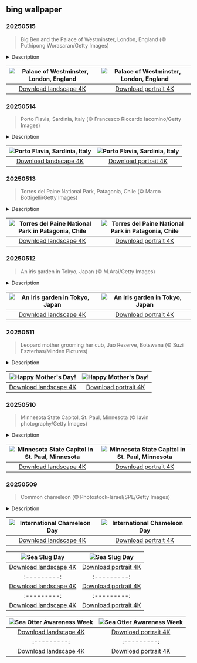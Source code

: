## bing wallpaper

### 20250515

> Big Ben and the Palace of Westminster, London, England (© Puthipong Worasaran/Getty Images)

<details>
<summary>Description</summary>

> London's most famous clock tower isn't called Big Ben—that name belongs to the massive 13.5-ton bell inside. The Great Clock has marked time for Londoners since 1859, ringing from what is now known as the Elizabeth Tower. In 2012, officials renamed the Clock Tower as Elizabeth Tower to honor Queen Elizabeth II during her Diamond Jubilee. At 316 feet tall, the tower is part of the grand Palace of Westminster. The clock has stopped only for maintenance and rare disruptions, such as bomb damage during each world war. Each of its four clock faces spans 22.5 feet, with the minute hands measuring 14 feet.
> 
> For centuries, the Palace of Westminster has stood at the heart of British politics. Originally built by Edward the Confessor in the 11th century, the palace has hosted Parliament since the 13th century. Previously a royal residence, it remained one until a fire in 1512 forced Henry VIII to relocate. A second devastating fire in 1834 destroyed most of the medieval complex, leading to the Gothic Revival design seen today. Architect Charles Barry led the reconstruction, while his assistant, Augustus Pugin, designed the intricate details. Covering about 27.8 acres, the palace houses the House of Commons, the House of Lords, and Westminster Hall, which dates back to 1097.
> 
> 

</details>

| ![Palace of Westminster, London, England](https://cn.bing.com/th?id=OHR.LondonParliament_EN-US7213846564_UHD.jpg&pid=hp&w=400&h=224&rs=1&c=4) | ![Palace of Westminster, London, England](https://cn.bing.com/th?id=OHR.LondonParliament_EN-US7213846564_1080x1920.jpg&pid=hp&w=155&h=315&rs=1&c=4) |
|:---------:|:---------:|
| [Download landscape 4K](https://cn.bing.com/th?id=OHR.LondonParliament_EN-US7213846564_UHD.jpg) | [Download portrait 4K](https://cn.bing.com/th?id=OHR.LondonParliament_EN-US7213846564_1080x1920.jpg) |

### 20250514

> Porto Flavia, Sardinia, Italy (© Francesco Riccardo Iacomino/Getty Images)

<details>
<summary>Description</summary>

> Most ports rely on docks and cranes that extend into the shoreline. Porto Flavia on the Italian island of Sardinia took a completely different approach. This engineering marvel transformed a cliff into a gateway for Sardinia's ore industry. Mining in the area has a history dating back thousands of years, from the Phoenicians and Romans to the industrial boom in the 20th century. Lead, zinc, coal, sulfur, barium, and silver were extracted from these rugged hills, but transporting them was a logistical nightmare. Ore had to be hauled by cart, loaded onto small boats, and then transferred to larger ships—a slow, costly, and inefficient process.
> 
> In 1924, Italian engineer Cesare Vecelli revolutionized ore transport in the region. He designed Porto Flavia as a system of tunnels and silos carved into a limestone cliff, allowing ore to be loaded directly onto cargo ships. The facility featured two stacked tunnel levels. The upper level could store up to 11,000 short tons of ore in nine reservoirs. Gravity-fed chutes transported the ore to the lower level, where a conveyor belt loaded it directly onto waiting ships. The port, named after Vecelli's daughter, Flavia, remained in use until mining declined in the mid-20th century. Today, visitors can explore its tunnels, massive silos, and the platform where ships once docked—soaking in the same sea breeze that once carried Sardinia's minerals to markets worldwide.
> 
> 

</details>

| ![Porto Flavia, Sardinia, Italy](https://cn.bing.com/th?id=OHR.SardiniaFlavia_EN-US6889153804_UHD.jpg&pid=hp&w=400&h=224&rs=1&c=4) | ![Porto Flavia, Sardinia, Italy](https://cn.bing.com/th?id=OHR.SardiniaFlavia_EN-US6889153804_1080x1920.jpg&pid=hp&w=155&h=315&rs=1&c=4) |
|:---------:|:---------:|
| [Download landscape 4K](https://cn.bing.com/th?id=OHR.SardiniaFlavia_EN-US6889153804_UHD.jpg) | [Download portrait 4K](https://cn.bing.com/th?id=OHR.SardiniaFlavia_EN-US6889153804_1080x1920.jpg) |

### 20250513

> Torres del Paine National Park, Patagonia, Chile (© Marco Bottigelli/Getty Images)

<details>
<summary>Description</summary>

> Wildlife roams freely in one of Chile's most stunning protected areas, where towering peaks and ancient glaciers shape the land. Established on this day in 1959, Torres del Paine National Park in Patagonia turns 66 years old today and covers over 448,000 acres. Originally called Grey Lake National Tourism Park, it was renamed in 1970 and later designated a UNESCO Biosphere Reserve in 1978. Its most recognizable feature—the three massive granite peaks known as the Torres—stands over 8,000 feet tall. These formations took shape through magma intrusion and uplift, followed by millions of years of glacial erosion, leaving behind the jagged spires seen today.
> 
> The park's lakes and rivers, fueled by melting ice, create a hydrological network that sustains its wildlife. Four major glaciers—Tyndall, Grey, Dickson, and Zapata—are fed by the Southern Patagonian Ice Field. Originating from Dickson Lake, the Paine River flows through various bodies of water, including Paine Lake, Nordenskjöld Lake, and Pehoé Lake. Wildlife thrives here, including pumas, endangered southern huemuls (south Andean deer), Chilean flamingos, and chimango caracaras. With grasslands, wetlands, and forests, the park supports a range of plant life, including lenga and Antarctic beech, and cushion plants that endure the harsh climate.
> 
> 

</details>

| ![Torres del Paine National Park in Patagonia, Chile](https://cn.bing.com/th?id=OHR.TorresChile_EN-US6814348961_UHD.jpg&pid=hp&w=400&h=224&rs=1&c=4) | ![Torres del Paine National Park in Patagonia, Chile](https://cn.bing.com/th?id=OHR.TorresChile_EN-US6814348961_1080x1920.jpg&pid=hp&w=155&h=315&rs=1&c=4) |
|:---------:|:---------:|
| [Download landscape 4K](https://cn.bing.com/th?id=OHR.TorresChile_EN-US6814348961_UHD.jpg) | [Download portrait 4K](https://cn.bing.com/th?id=OHR.TorresChile_EN-US6814348961_1080x1920.jpg) |

### 20250512

> An iris garden in Tokyo, Japan (© M.Arai/Getty Images)

<details>
<summary>Description</summary>

> Flower viewing is a beloved tradition in Japan, with each season bringing its own natural spectacle. Just as the last sakura (cherry blossom) petals drift away, Tokyo's gardens start gearing up for their next big show: the iris bloom. Featured here is an iris garden in Tokyo. The iris is a flowering plant genus that has 310 recognized species, known for their bold and beautiful blossoms. The genus is named after the Greek word 'îris', meaning 'rainbow,' which is also the name of the Greek goddess of rainbows.
> 
> During the Edo Period (1603-1867), a fascination with breeding Japanese irises led to an explosion of new varieties. Today, there are over 2,000 types, which are planted in March and nurtured by tsuyu, Japan's rainy season. These vibrant flowers make their grand entrance in early June, marking the start of summer. Three beautiful iris species flourish in the country's gardens and wild landscapes: hanashōbu (Iris ensata), kakitsubata (Iris laevigata), and ayame (Iris sanguinea). Iris ensata is known as 'Japanese iris' outside Japan. With flowers this stunning, who wouldn't want to take a stroll through this floral paradise?
> 
> 

</details>

| ![An iris garden in Tokyo, Japan](https://cn.bing.com/th?id=OHR.IrisGarden_EN-US6778843108_UHD.jpg&pid=hp&w=400&h=224&rs=1&c=4) | ![An iris garden in Tokyo, Japan](https://cn.bing.com/th?id=OHR.IrisGarden_EN-US6778843108_1080x1920.jpg&pid=hp&w=155&h=315&rs=1&c=4) |
|:---------:|:---------:|
| [Download landscape 4K](https://cn.bing.com/th?id=OHR.IrisGarden_EN-US6778843108_UHD.jpg) | [Download portrait 4K](https://cn.bing.com/th?id=OHR.IrisGarden_EN-US6778843108_1080x1920.jpg) |

### 20250511

> Leopard mother grooming her cub, Jao Reserve, Botswana (© Suzi Eszterhas/Minden Pictures)

<details>
<summary>Description</summary>

> From warm hugs to wise guidance, moms give it all. Mother's Day is a time to honor the women who shape our lives, celebrating motherhood, unbreakable bonds, and their lasting impact on society. While the modern American version of this holiday began in the early 20th century, the celebration of motherhood has existed for centuries across cultures. Social activist Anna Jarvis led the inaugural Mother's Day worship service in 1908 at Andrews Methodist Episcopal Church in Grafton, West Virginia, now home to the International Mother's Day Shrine.
> 
> Perfectly capturing a touching moment of motherhood in the wild, today's image features a leopard mother and her cub. This bond extends beyond infancy, as mothers continue to nurture and support their young even after weaning. Leopard mothers share territory with their cubs, providing protection and guidance as they grow. At around nine weeks, cubs begin eating meat, and by three months, they start joining hunts, learning essential survival skills. By their first year, they can fend for themselves, but they typically stay with their mother for up to two years before venturing out on their own. In times of scarcity, mothers have been known to share their kills, ensuring their cubs remain nourished and strong. Their relationship embodies the essence of motherhood—teaching, protecting, and preparing the next generation for life ahead.
> 
> 

</details>

| ![Happy Mother's Day!](https://cn.bing.com/th?id=OHR.LeopardMother_EN-US6709981831_UHD.jpg&pid=hp&w=400&h=224&rs=1&c=4) | ![Happy Mother's Day!](https://cn.bing.com/th?id=OHR.LeopardMother_EN-US6709981831_1080x1920.jpg&pid=hp&w=155&h=315&rs=1&c=4) |
|:---------:|:---------:|
| [Download landscape 4K](https://cn.bing.com/th?id=OHR.LeopardMother_EN-US6709981831_UHD.jpg) | [Download portrait 4K](https://cn.bing.com/th?id=OHR.LeopardMother_EN-US6709981831_1080x1920.jpg) |

### 20250510

> Minnesota State Capitol, St. Paul, Minnesota (© lavin photography/Getty Images)

<details>
<summary>Description</summary>

> A grand and gilded sight—the heart of the Minnesota State Capitol is waiting to be explored. Home to the Minnesota Senate, the House of Representatives, the governor's office, and the attorney general's office, this building also houses a chamber for the Minnesota Supreme Court. Designed in the Beaux-Arts and American Renaissance styles, the Capitol integrates modern materials like iron, glass, and steel. The term 'Beaux-Arts' was not used when the Capitol was built, but the style gained popularity, partly due to the architecture showcased at the 1893 Chicago World's Columbian Exposition. Architect Cass Gilbert's design features a remarkable dome, which is inspired by St. Peter's Basilica in the Vatican City. Featured in today's image, it is the second-largest self-supported marble dome in the world.
> 
> This dome is built in three layers, each serving a different purpose. The outermost layer, made of Georgia marble, holds itself up by sheer weight alone. Inside, a brick-and-steel cone adds support and helps drain water to withstand Minnesota's harsh winters. The innermost layer is the beautifully decorated dome visible from the rotunda. Resting at its base, twelve marble eagles stand alongside the surrounding columns. Crowning the structure is an elegant stone lantern, topped with a gleaming gold-leaf-covered finial globe.
> 
> 

</details>

| ![Minnesota State Capitol in St. Paul, Minnesota](https://cn.bing.com/th?id=OHR.MinnesotaRotunda_EN-US6605011856_UHD.jpg&pid=hp&w=400&h=224&rs=1&c=4) | ![Minnesota State Capitol in St. Paul, Minnesota](https://cn.bing.com/th?id=OHR.MinnesotaRotunda_EN-US6605011856_1080x1920.jpg&pid=hp&w=155&h=315&rs=1&c=4) |
|:---------:|:---------:|
| [Download landscape 4K](https://cn.bing.com/th?id=OHR.MinnesotaRotunda_EN-US6605011856_UHD.jpg) | [Download portrait 4K](https://cn.bing.com/th?id=OHR.MinnesotaRotunda_EN-US6605011856_1080x1920.jpg) |

### 20250509

> Common chameleon (© Photostock-Israel/SPL/Getty Images)

<details>
<summary>Description</summary>

> One moment they're blending in, the next they're flaunting a new shade—chameleons really know how to color the world. But every May 9, these masters of disguise can't hide from the spotlight. International Chameleon Day celebrates their color-shifting skills, zippy tongues, and wild adaptations. Chameleons change colors to help regulate their body temperature, attract mates, and communicate with others. Specialized skin cells, including iridophores, reflect light to create dazzling displays. Some species turn bright to signal aggression, while others adopt subdued tones to avoid attention.
> 
> A chameleon's eyes move independently, scanning for predators or prey. With 360-degree vision and a lightning-fast sticky tongue, they're stealthy hunters and agile escape artists. Their zygodactylous feet (two toes forward, two toes back) and prehensile tails give them an iron grip, making them expert climbers in tricky treetops. So, today, whether you stand out or fade in, take a moment to appreciate these incredible creatures.
> 
> 

</details>

| ![International Chameleon Day](https://cn.bing.com/th?id=OHR.CuteChameleon_EN-US6483346105_UHD.jpg&pid=hp&w=400&h=224&rs=1&c=4) | ![International Chameleon Day](https://cn.bing.com/th?id=OHR.CuteChameleon_EN-US6483346105_1080x1920.jpg&pid=hp&w=155&h=315&rs=1&c=4) |
|:---------:|:---------:|
| [Download landscape 4K](https://cn.bing.com/th?id=OHR.CuteChameleon_EN-US6483346105_UHD.jpg) | [Download portrait 4K](https://cn.bing.com/th?id=OHR.CuteChameleon_EN-US6483346105_1080x1920.jpg) |30_UHD.jpg) | [Download portrait 4K](https://cn.bing.com/th?id=OHR.SealRiver_EN-US6267835630_1080x1920.jpg) |e a more fitting name. Someone call Terry.
> 
> 

</details>

| ![Sea Slug Day](https://cn.bing.com/th?id=OHR.SeaAngel_EN-US5531672696_UHD.jpg&pid=hp&w=400&h=224&rs=1&c=4) | ![Sea Slug Day](https://cn.bing.com/th?id=OHR.SeaAngel_EN-US5531672696_1080x1920.jpg&pid=hp&w=155&h=315&rs=1&c=4) |
|:---------:|:---------:|
| [Download landscape 4K](https://cn.bing.com/th?id=OHR.SeaAngel_EN-US5531672696_UHD.jpg) | [Download portrait 4K](https://cn.bing.com/th?id=OHR.SeaAngel_EN-US5531672696_1080x1920.jpg) |OHR.DarkSkyAcadia_EN-US6966527964_1080x1920.jpg) |.bing.com/th?id=OHR.GoldenJellyfish_EN-US6743816471_1080x1920.jpg&pid=hp&w=155&h=315&rs=1&c=4) |
|:---------:|:---------:|
| [Download landscape 4K](https://cn.bing.com/th?id=OHR.GoldenJellyfish_EN-US6743816471_UHD.jpg) | [Download portrait 4K](https://cn.bing.com/th?id=OHR.GoldenJellyfish_EN-US6743816471_1080x1920.jpg) |ng.com/th?id=OHR.LastDollarRoad_EN-US7923638318_UHD.jpg&pid=hp&w=400&h=224&rs=1&c=4) | ![First day of autumn](https://cn.bing.com/th?id=OHR.LastDollarRoad_EN-US7923638318_1080x1920.jpg&pid=hp&w=155&h=315&rs=1&c=4) |
|:---------:|:---------:|
| [Download landscape 4K](https://cn.bing.com/th?id=OHR.LastDollarRoad_EN-US7923638318_UHD.jpg) | [Download portrait 4K](https://cn.bing.com/th?id=OHR.LastDollarRoad_EN-US7923638318_1080x1920.jpg) |ppers who hunted otters to near extinction before they were protected by law. Although sea otter populations have rebounded, they are still considered endangered. Otters live along the Pacific Coast of North America, from California up to Alaska. Although they can walk on land, they almost never find the need or desire to, even when it's nap time. When they're ready for a snooze, they'll raft up, wrap themselves in a strand of kelp to keep them from drifting away, and recline on the world's biggest waterbed.

</details>

| ![Sea Otter Awareness Week](https://cn.bing.com/th?id=OHR.SitkaOtters_EN-US7714053956_UHD.jpg&pid=hp&w=400&h=224&rs=1&c=4) | ![Sea Otter Awareness Week](https://cn.bing.com/th?id=OHR.SitkaOtters_EN-US7714053956_1080x1920.jpg&pid=hp&w=155&h=315&rs=1&c=4) |
|:---------:|:---------:|
| [Download landscape 4K](https://cn.bing.com/th?id=OHR.SitkaOtters_EN-US7714053956_UHD.jpg) | [Download portrait 4K](https://cn.bing.com/th?id=OHR.SitkaOtters_EN-US7714053956_1080x1920.jpg) |oo_EN-US7569665443_UHD.jpg&pid=hp&w=400&h=224&rs=1&c=4) | ![World Bamboo Day](https://cn.bing.com/th?id=OHR.ArashiyamaBamboo_EN-US7569665443_1080x1920.jpg&pid=hp&w=155&h=315&rs=1&c=4) |
|:---------:|:---------:|
| [Download landscape 4K](https://cn.bing.com/th?id=OHR.ArashiyamaBamboo_EN-US7569665443_UHD.jpg) | [Download portrait 4K](https://cn.bing.com/th?id=OHR.ArashiyamaBamboo_EN-US7569665443_1080x1920.jpg) |